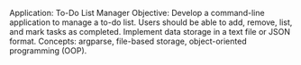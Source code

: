 Application: To-Do List Manager
Objective: Develop a command-line application to manage a to-do list. Users should be able to add, remove, list, and mark tasks as completed. Implement data storage in a text file or JSON format.
Concepts: argparse, file-based storage, object-oriented programming (OOP).
